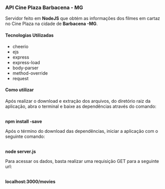 <h3>API Cine Plaza Barbacena - MG</h3>

<p>Servidor feito em <strong>NodeJS</strong> que obtém as informações dos filmes em cartaz no Cine Plaza na cidade de <strong>Barbacena -MG</strong>.</p>

<h4>Tecnologias Utilizadas</h4>
<ul>
  <li>cheerio</li>
  <li>ejs</li>
  <li>express</li>
  <li>express-load</li>
  <li>body-parser</li>
  <li>method-override</li>
  <li>request</li>
</ul>

<h4>Como utilizar</h4>
<p>Após realizar o download e extração dos arquivos, do diretório raiz da aplicação, abra o terminal e baixe as dependências através do comando:</p><br/>
<strong>npm install -save</strong></br>
<p>Após o término do download das dependências, iniciar a aplicação com o seguinte comando:</p><br/>
<strong>node server.js</strong></br>
<p>Para acessar os dados, basta realizar uma requisição GET para a seguinte url:</p><br/>
<strong>localhost:3000/movies</strong></br>
